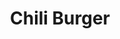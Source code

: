 ---
title: "Chili Burger"
price: "$13.00"
category: "Burgers"
img: "src/images/menu/burrito.jpg"
desc: "A crowd pleaser topped with homemade chili, melted cheese and garnished with diced onion"
---